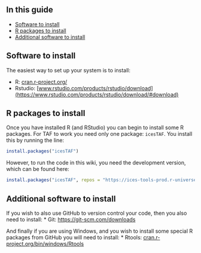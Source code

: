 
## In this guide

  - [Software to install](#software-to-install)
  - [R packages to install](#r-packages-to-install)
  - [Additional software to install](#additional-software-to-install)

## Software to install

The easiest way to set up your system is to install:

  - R: [cran.r-project.org/](https://cran.r-project.org/)
  - Rstudio:
    [www.rstudio.com/products/rstudio/download](https://www.rstudio.com/products/rstudio/download/#download)

## R packages to install

Once you have installed R (and RStudio) you can begin to install some R
packages. For TAF to work you need only one package: `icesTAF`. You
install this by running the line:

``` r
install.packages("icesTAF")
```

However, to run the code in this wiki, you need the development version,
which can be found here:

``` r
install.packages("icesTAF", repos = "https://ices-tools-prod.r-universe.dev")
```

## Additional software to install

If you wish to also use GitHub to version control your code, then you
also need to install: \* Git: <https://git-scm.com/downloads>

And finally if you are using Windows, and you wish to install some
special R packages from GitHub you will need to install: \* Rtools:
[cran.r-project.org/bin/windows/Rtools](https://cran.r-project.org/bin/windows/Rtools/)
